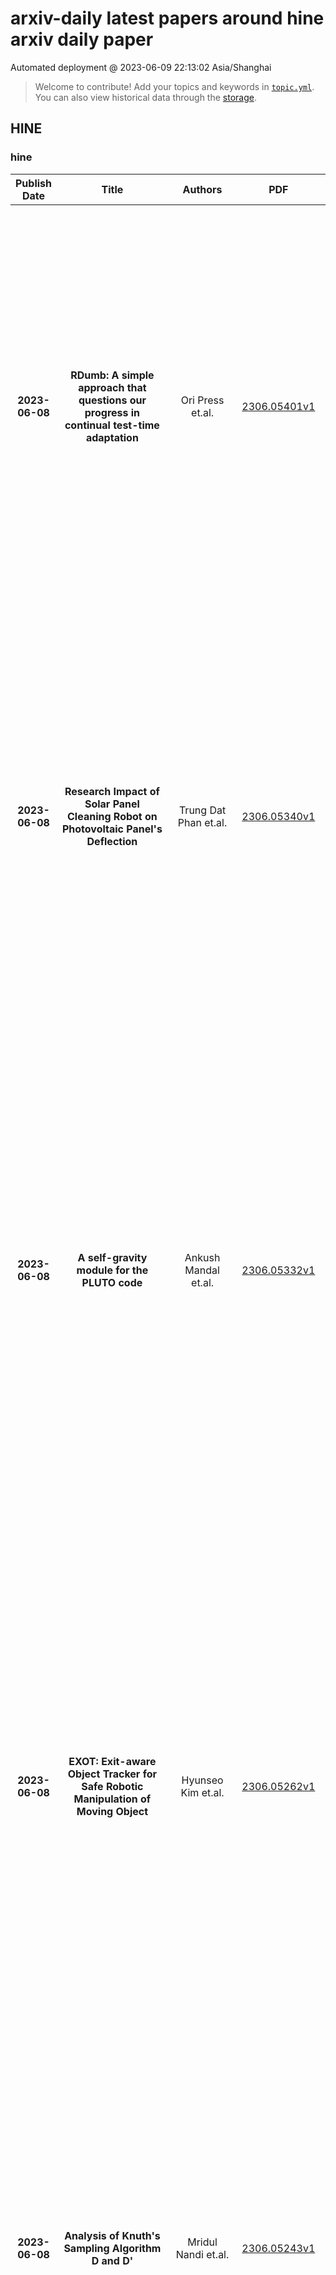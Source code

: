 # arxiv-daily latest papers around hine arxiv daily paper
Automated deployment @ 2023-06-09 22:13:02 Asia/Shanghai
> Welcome to contribute! Add your topics and keywords in [`topic.yml`]({repo_url}/blob/main/database/topic.yml).
> You can also view historical data through the [storage]({repo_url}/blob/main/database/storage).

## HINE

### hine
|Publish Date|Title|Authors|PDF|Code|Abstract|
| :---: | :---: | :---: | :---: | :---: | :---: |
|**2023-06-08**|**RDumb: A simple approach that questions our progress in continual test-time adaptation**|Ori Press et.al.|[2306.05401v1](http://arxiv.org/abs/2306.05401v1)|[link](https://github.com/oripress/ccc)|Test-Time Adaptation (TTA) allows to update pretrained models to changing data distributions at deployment time. While early work tested these algorithms for individual fixed distribution shifts, recent work proposed and applied methods for continual adaptation over long timescales. To examine the reported progress in the field, we propose the Continuously Changing Corruptions (CCC) benchmark to measure asymptotic performance of TTA techniques. We find that eventually all but one state-of-the-art methods collapse and perform worse than a non-adapting model, including models specifically proposed to be robust to performance collapse. In addition, we introduce a simple baseline, "RDumb", that periodically resets the model to its pretrained state. RDumb performs better or on par with the previously proposed state-of-the-art in all considered benchmarks. Our results show that previous TTA approaches are neither effective at regularizing adaptation to avoid collapse nor able to outperform a simplistic resetting strategy.|
|**2023-06-08**|**Research Impact of Solar Panel Cleaning Robot on Photovoltaic Panel's Deflection**|Trung Dat Phan et.al.|[2306.05340v1](http://arxiv.org/abs/2306.05340v1)|null|In the last few decades, solar panel cleaning robots (SPCR) have been widely used for sanitizing photovoltaic (PV) panels as an effective solution for ensuring PV efficiency. However, the dynamic load generated by the SPCR during operation might have a negative impact on PV panels. To reduce these effects, this paper presents the utilization of ANSYS software to simulate multiple scenarios involving the impact of SPCR on PV panels. The simulation scenarios provided in the paper are derived from the typical movements of SPCR observed during practical operations. The simulation results show the deformation process of PV panels, and a second-order polynomial is established to describe the deformed amplitude along the centerline of PV panels. This second-order polynomial contributes to the design process of a damper system for SPCR aiming to reduce the influence of SPCR on PV panels. Moreover, the experiments are conducted to examine the correlation between the results of the simulation and the experiment.|
|**2023-06-08**|**A self-gravity module for the PLUTO code**|Ankush Mandal et.al.|[2306.05332v1](http://arxiv.org/abs/2306.05332v1)|null|We present a novel implementation of an iterative solver for the solution of the Poisson equation in the PLUTO code for astrophysical fluid dynamics. Our solver relies on a relaxation method in which convergence is sought as the steady-state solution of a parabolic equation, whose time-discretization is governed by the \textit{Runge-Kutta-Legendre} (RKL) method. Our findings indicate that the RKL-based Poisson solver, which is both fully parallel and rapidly convergent, has the potential to serve as a practical alternative to conventional iterative solvers such as the \textit{Gauss-Seidel} (GS) and \textit{successive over-relaxation} (SOR) methods. Additionally, it can mitigate some of the drawbacks of these traditional techniques. We incorporate our algorithm into a multigrid solver to provide a simple and efficient gravity solver that can be used to obtain the gravitational potentials in self-gravitational hydrodynamics. We test our implementation against a broad range of standard self-gravitating astrophysical problems designed to examine different aspects of the code. We demonstrate that the results match excellently with the analytical predictions (when available), and the findings of similar previous studies.|
|**2023-06-08**|**EXOT: Exit-aware Object Tracker for Safe Robotic Manipulation of Moving Object**|Hyunseo Kim et.al.|[2306.05262v1](http://arxiv.org/abs/2306.05262v1)|null|Current robotic hand manipulation narrowly operates with objects in predictable positions in limited environments. Thus, when the location of the target object deviates severely from the expected location, a robot sometimes responds in an unexpected way, especially when it operates with a human. For safe robot operation, we propose the EXit-aware Object Tracker (EXOT) on a robot hand camera that recognizes an object's absence during manipulation. The robot decides whether to proceed by examining the tracker's bounding box output containing the target object. We adopt an out-of-distribution classifier for more accurate object recognition since trackers can mistrack a background as a target object. To the best of our knowledge, our method is the first approach of applying an out-of-distribution classification technique to a tracker output. We evaluate our method on the first-person video benchmark dataset, TREK-150, and on the custom dataset, RMOT-223, that we collect from the UR5e robot. Then we test our tracker on the UR5e robot in real-time with a conveyor-belt sushi task, to examine the tracker's ability to track target dishes and to determine the exit status. Our tracker shows 38% higher exit-aware performance than a baseline method. The dataset and the code will be released at https://github.com/hskAlena/EXOT.|
|**2023-06-08**|**Analysis of Knuth's Sampling Algorithm D and D'**|Mridul Nandi et.al.|[2306.05243v1](http://arxiv.org/abs/2306.05243v1)|null|In this research paper, we address the Distinct Elements estimation problem in the context of streaming algorithms. The problem involves estimating the number of distinct elements in a given data stream $\mathcal{A} = (a_1, a_2,\ldots, a_m)$, where $a_i \in \{1, 2, \ldots, n\}$. Over the past four decades, the Distinct Elements problem has received considerable attention, theoretically and empirically, leading to the development of space-optimal algorithms. A recent sampling-based algorithm proposed by Chakraborty et al.[11] has garnered significant interest and has even attracted the attention of renowned computer scientist Donald E. Knuth, who wrote an article on the same topic [6] and called the algorithm CVM. In this paper, we thoroughly examine the algorithms (referred to as CVM1, CVM2 in [6] and DonD, DonD' in [6]. We first unify all these algorithms and call them cutoff-based algorithms. Then we provide an approximation and biasedness analysis of these algorithms.|
|**2023-06-08**|**Design of Sturm global attractors 2: Time-reversible Chafee-Infante lattices of 3-nose meanders**|Bernold Fiedler et.al.|[2306.05232v1](http://arxiv.org/abs/2306.05232v1)|null|This sequel continues our exploration arxiv:2302.12531 of a deceptively ``simple'' class of global attractors, called Sturm due to nodal properties. They arise for the semilinear scalar parabolic PDE   \begin{equation}\label{eq:*}   u_t = u_{xx} + f(x,u,u_x) \tag{$*$}   \end{equation} on the unit interval $0 < x<1$, under Neumann boundary conditions. This models the interplay of reaction, advection, and diffusion.   Our classification is based on the Sturm meanders, which arise from a shooting approach to the ODE boundary value problem of equilibrium solutions $u=v(x)$. Specifically, we address meanders with only three ``noses'', each of which is innermost to a nested family of upper or lower meander arcs. The Chafee-Infante paradigm of 1974, with cubic nonlinearity $f=f(u)$, features just two noses.   We present, and fully prove, a precise description of global PDE connection graphs, graded by Morse index, for such gradient-like Morse-Smale systems \eqref{eq:*}. The directed edges denote PDE heteroclinic orbits $v_1 \leadsto v_2$ between equilibrium vertices $v_1, v_2$ of adjacent Morse index. The connection graphs can be described as a lattice-like structure of Chafee-Infante subgraphs. However, this simple description requires us to adjoin a single ``equilibrium'' vertex, formally, at Morse level -1. Surprisingly, for parabolic PDEs based on irreversible diffusion, the connection graphs then also exhibit global time reversibility.|
|**2023-06-08**|**Prospects for charged Higgs bosons in natural SUSY models at the high-luminosity LHC**|Howard Baer et.al.|[2306.05207v1](http://arxiv.org/abs/2306.05207v1)|null|We continue our examination of prospects for discovery of heavy Higgs bosons of natural SUSY (natSUSY) models at the high luminosity LHC (HL-LHC), this time focussing on charged Higgs bosons. In natSUSY, higgsinos are expected at the few hundred GeV scale whilst electroweak gauginos inhabit the TeV scale and the heavy Higgs bosons, H, A and H^\pm could range up tens of TeV without jeopardizing naturalness. For TeV-scale heavy SUSY Higgs bosons H, A and H^\pm, as currently required by LHC searches, SUSY decays into gaugino plus higgsino can dominate H^\pm decays provided these decays are kinematically accessible. The visible decay products of higgsinos are soft making them largely invisible, whilst the gauginos decay to W, Z or h plus missing transverse energy (MET). Charged Higgs bosons are dominantly produced at LHC14 via the parton subprocess, gb-> H^\pm t. In this paper, we examine the viability of observing signtures from H^\pm -> \tau\nu, H^\pm -> tb and H^\pm -> W, Z, h + MET events produced in association with a top quark at the HL-LHC over large Standard Model (SM) backgrounds from (mainly) t\bar{t}, t\bar{t}V and t\bar{t}h production (where V=W, Z). We find that the greatest reach is found via the SM H^\pm(-> \tau\nu) +t channel with a subdominant contribution from the H^\pm(-> tb) +t channel. Unlike for neutral Higgs searches, the SUSY decay modes appear to be unimportant for H^\pm searches at the HL-LHC. We delineate regions of the m_A vs. \tan\beta plane, mostly around m_A \sim 1-2 TeV, where signals from charged Higgs bosons would serve to confirm signals of a heavy, neutral Higgs boson at the 5\sigma level or, alternatively, to exclude heavy Higgs bosons at the 95% confidence level at the high luminosity LHC.|
|**2023-06-08**|**M3Exam: A Multilingual, Multimodal, Multilevel Benchmark for Examining Large Language Models**|Wenxuan Zhang et.al.|[2306.05179v1](http://arxiv.org/abs/2306.05179v1)|null|Despite the existence of various benchmarks for evaluating natural language processing models, we argue that human exams are a more suitable means of evaluating general intelligence for large language models (LLMs), as they inherently demand a much wider range of abilities such as language understanding, domain knowledge, and problem-solving skills. To this end, we introduce M3Exam, a novel benchmark sourced from real and official human exam questions for evaluating LLMs in a multilingual, multimodal, and multilevel context. M3Exam exhibits three unique characteristics: (1) multilingualism, encompassing questions from multiple countries that require strong multilingual proficiency and cultural knowledge; (2) multimodality, accounting for the multimodal nature of many exam questions to test the model's multimodal understanding capability; and (3) multilevel structure, featuring exams from three critical educational periods to comprehensively assess a model's proficiency at different levels. In total, M3Exam contains 12,317 questions in 9 diverse languages with three educational levels, where about 23\% of the questions require processing images for successful solving. We assess the performance of top-performing LLMs on M3Exam and find that current models, including GPT-4, still struggle with multilingual text, particularly in low-resource and non-Latin script languages. Multimodal LLMs also perform poorly with complex multimodal questions. We believe that M3Exam can be a valuable resource for comprehensively evaluating LLMs by examining their multilingual and multimodal abilities and tracking their development. Data and evaluation code is available at \url{https://github.com/DAMO-NLP-SG/M3Exam}.|
|**2023-06-08**|**Characterization of Multi-Channel Denial-of-Service and Full-Scale Denial-of-Service**|Anindya Basu et.al.|[2306.05161v1](http://arxiv.org/abs/2306.05161v1)|null|Over the past decades, interest in enhancing the safety of cyber-physical systems (CPSs) has risen. The systems and control research society has recognised that the embedded closed-loop in integrated systems may be damaged if attackers can execute a successful malicious attack. This article examines the resilient control problem for CPSs with numerous transmission channels under Denial-of-Service (DoS). First, a partial observer technique is developed in response to the Multi-Channel DoS (MCDoS) condition. The changing frequency of MCDoS is characterized while maintaining the Global Asymptotic Stability (GAS) of the closed loop system. The partial observer is modified then to reduce the effect of the changing frequency of MCDoS in the system. Then a resilient event-based feedback control scheme is developed to address the Full-Scale DoS (FSDoS). We depict the changing frequency of MCDoS and the frequency and duration of FSDoS, allowing the feedback system's Global Asymptotic Stability (GAS) to be maintained. We regard event-based controllers for which a minimal inter-sample time is precisely formulated in response to the existence of digital channels.|
|**2023-06-08**|**Electronic correlations and superconducting instability in La$_3$Ni$_2$O$_7$ under high pressure**|Frank Lechermann et.al.|[2306.05121v1](http://arxiv.org/abs/2306.05121v1)|null|Motivated by the report of superconductivity in bilayer La$_3$Ni$_2$O$_7$ at high pressure, we examine the interacting electrons in this system. First-principles many-body theory is utilized to study the normal-state electronic properties. Below 100\,K, a multi-orbital non-Fermi liquid state resulting from loss of Ni-ligand coherence within a flat-band dominated low-energy landscape is uncovered. The incoherent low-temperature Fermi surface displays strong mixing between Ni-$d_{z^2}$ and Ni-$d_{x^2-y^2}$ orbital character. In a model-Hamiltonian picture, spin fluctuations originating mostly from the Ni-$d_{z^2}$ orbital give rise to strong tendencies towards a superconducting instability with $d_{x^2-y^2}$ order parameter. The dramatic enhancement of $T_{\rm c}$ in pressurized La$_3$Ni$_2$O$_7$ is due to stronger Ni-$d_{z^2}$ correlations compared to those in the infinite-layer nickelates.|
|**2023-06-08**|**Stabilization of approximate GHZ state with quasi-local couplings**|Vincent Martin et.al.|[2306.05070v1](http://arxiv.org/abs/2306.05070v1)|null|We propose a reservoir design, composed of fixed dissipation operators acting each on few local subsystems, to stabilize an approximate GHZ state on n qubits. The main idea is to work out how a previously proposed sequence of two stabilization steps can be applied instead in appropriate (probabilistic) superposition. We examine alternatives to synchronize the superposition using local couplings only, thanks to a chain of "clock" ancillas or to additional levels on the data subsystems. The practical value of these alternatives depends on experimental constraints. They all feature a design tradeoff between approximate stabilization fidelity and protection against perturbations. These proposals illustrate how simple autonomous automata can be implemented in quantum reservoir engineering to replace sequential state preparation procedures. Encoding automaton actions via additional data levels only, appears particularly efficient in this context. Our analysis method, reducing the Lindblad master equation to a Markov chain on virtual output signals, may be of independent interest.|
|**2023-06-08**|**Leveraging Language Identification to Enhance Code-Mixed Text Classification**|Gauri Takawane et.al.|[2306.04964v1](http://arxiv.org/abs/2306.04964v1)|null|The usage of more than one language in the same text is referred to as Code Mixed. It is evident that there is a growing degree of adaption of the use of code-mixed data, especially English with a regional language, on social media platforms. Existing deep-learning models do not take advantage of the implicit language information in the code-mixed text. Our study aims to improve BERT-based models performance on low-resource Code-Mixed Hindi-English Datasets by experimenting with language augmentation approaches. We propose a pipeline to improve code-mixed systems that comprise data preprocessing, word-level language identification, language augmentation, and model training on downstream tasks like sentiment analysis. For language augmentation in BERT models, we explore word-level interleaving and post-sentence placement of language information. We have examined the performance of vanilla BERT-based models and their code-mixed HingBERT counterparts on respective benchmark datasets, comparing their results with and without using word-level language information. The models were evaluated using metrics such as accuracy, precision, recall, and F1 score. Our findings show that the proposed language augmentation approaches work well across different BERT models. We demonstrate the importance of augmenting code-mixed text with language information on five different code-mixed Hindi-English downstream datasets based on sentiment analysis, hate speech detection, and emotion detection.|
|**2023-06-08**|**Towards a Success Model for Automated Programming Assessment Systems Used as a Formative Assessment Tool**|Clemens Sauerwein et.al.|[2306.04958v1](http://arxiv.org/abs/2306.04958v1)|null|The assessment of source code in university education is a central and important task for lecturers of programming courses. In doing so, educators are confronted with growing numbers of students having increasingly diverse prerequisites, a shortage of tutors, and highly dynamic learning objectives. To support lecturers in meeting these challenges, the use of automated programming assessment systems (APASs), facilitating formative assessments by providing timely, objective feedback, is a promising solution. Measuring the effectiveness and success of these platforms is crucial to understanding how such platforms should be designed, implemented, and used. However, research and practice lack a common understanding of aspects influencing the success of APASs. To address these issues, we have devised a success model for APASs based on established models from information systems as well as blended learning research and conducted an online survey with 414 students using the same APAS. In addition, we examined the role of mediators intervening between technology-, system- or self-related factors, respectively, and the users' satisfaction with APASs. Ultimately, our research has yielded a model of success comprising seven constructs influencing user satisfaction with an APAS.|
|**2023-06-08**|**Robust Learning with Progressive Data Expansion Against Spurious Correlation**|Yihe Deng et.al.|[2306.04949v1](http://arxiv.org/abs/2306.04949v1)|null|While deep learning models have shown remarkable performance in various tasks, they are susceptible to learning non-generalizable spurious features rather than the core features that are genuinely correlated to the true label. In this paper, beyond existing analyses of linear models, we theoretically examine the learning process of a two-layer nonlinear convolutional neural network in the presence of spurious features. Our analysis suggests that imbalanced data groups and easily learnable spurious features can lead to the dominance of spurious features during the learning process. In light of this, we propose a new training algorithm called PDE that efficiently enhances the model's robustness for a better worst-group performance. PDE begins with a group-balanced subset of training data and progressively expands it to facilitate the learning of the core features. Experiments on synthetic and real-world benchmark datasets confirm the superior performance of our method on models such as ResNets and Transformers. On average, our method achieves a 2.8% improvement in worst-group accuracy compared with the state-of-the-art method, while enjoying up to 10x faster training efficiency.|
|**2023-06-08**|**Generalization Performance of Transfer Learning: Overparameterized and Underparameterized Regimes**|Peizhong Ju et.al.|[2306.04901v1](http://arxiv.org/abs/2306.04901v1)|null|Transfer learning is a useful technique for achieving improved performance and reducing training costs by leveraging the knowledge gained from source tasks and applying it to target tasks. Assessing the effectiveness of transfer learning relies on understanding the similarity between the ground truth of the source and target tasks. In real-world applications, tasks often exhibit partial similarity, where certain aspects are similar while others are different or irrelevant. To investigate the impact of partial similarity on transfer learning performance, we focus on a linear regression model with two distinct sets of features: a common part shared across tasks and a task-specific part. Our study explores various types of transfer learning, encompassing two options for parameter transfer. By establishing a theoretical characterization on the error of the learned model, we compare these transfer learning options, particularly examining how generalization performance changes with the number of features/parameters in both underparameterized and overparameterized regimes. Furthermore, we provide practical guidelines for determining the number of features in the common and task-specific parts for improved generalization performance. For example, when the total number of features in the source task's learning model is fixed, we show that it is more advantageous to allocate a greater number of redundant features to the task-specific part rather than the common part. Moreover, in specific scenarios, particularly those characterized by high noise levels and small true parameters, sacrificing certain true features in the common part in favor of employing more redundant features in the task-specific part can yield notable benefits.|
|**2023-06-08**|**Dear Magellanic Clouds, welcome back!**|Eugene Vasiliev et.al.|[2306.04837v1](http://arxiv.org/abs/2306.04837v1)|null|We propose a scenario in which the Large Magellanic Cloud (LMC) is on its second passage around the Milky Way. Using a series of tailored N-body simulations, we demonstrate that such orbits are consistent with current observational constraints on the mass distribution and relative velocity of both galaxies. The previous pericentre passage of the LMC could have occurred 5-10 Gyr ago at a distance >~100 kpc, large enough to retain its current population of satellites. The perturbations of the Milky Way halo induced by the LMC look nearly identical to the first-passage scenario, however, the distribution of LMC debris is considerably broader in the second-passage model. We examine the likelihood of current and past association with the Magellanic system for dwarf galaxies in the Local Group, and find that in addition to 10-11 current LMC satellites, it could have brought a further 4-6 galaxies that have been lost after the first pericentre passage. In particular, four of the classical dwarfs - Carina, Draco, Fornax and Ursa Minor - each have a ~50% probability of once belonging to the Magellanic system, thus providing a possible explanation for the ``plane of satellites'' conundrum.|
|**2023-06-07**|**Perspectives in closed-loop supply chains network design considering risk and uncertainty factors**|Yang Hu et.al.|[2306.04819v1](http://arxiv.org/abs/2306.04819v1)|null|Risk and uncertainty in each stage of CLSC have greatly increased the complexity and reduced process efficiency of the closed-loop networks, impeding the sustainable and resilient development of industries and the circular economy. Recently, increasing interest in academia have been raised on the risk and uncertainty analysis of closed-loop supply chain, yet there is no comprehensive review paper focusing on closed-loop network design considering risk and uncertainty. This paper examines previous research on the domain of closed-loop network design under risk and uncertainties to provide constructive prospects for future study. We selected 106 papers published in the Scopus database from the year 2004 to 2022. We analyse the source of risk and uncertainties of the CLSC network and identified appropriate methods for handling uncertainties in addition to algorithms for solving uncertain CLSCND problems. We also illustrate the evolution of objectives for designing a closed-loop supply chain that is expos to risk or uncertainty, and investigate the application of uncertain network design models in practical industry sectors. Finally, we draw proper research gaps for each category and clarify some novel insights for future study. By considering the impacts of risk or uncertainties of different sources on closed-loop supply chain network design, we can approach the economical, sustainable, social, and resilient objectives effectively and efficiently.|
|**2023-06-07**|**Compressibility and speeds of sound across the superfluid to supersolid phase transition of an elongated dipolar gas**|P. B. Blakie et.al.|[2306.04794v1](http://arxiv.org/abs/2306.04794v1)|null|We investigate the excitation spectrum and compressibility of a dipolar Bose-Einstein condensate in an infinite tube potential in the parameter regime where the transition between superfluid and supersolid phases occurs. Our study focuses on the density range in which crystalline order develops continuously across the transition. Above the transition the superfluid shows a single gapless excitation band, phononic at small momenta and with a roton at a finite momentum. Below the transition, two gapless excitations branches (three at the transition point) emerge in the supersolid. We examine the two gapless excitation bands and their associated speeds of sound in the supersolid phase. Our results show that the speeds of sound and the compressibility are discontinuous at the transition, indicating a second-order phase transition. These results provide valuable insights into the identification of supersolid phenomena in dipolar quantum gases and the relationship to supersolidity in spin-orbit coupled gases.|
|**2023-06-07**|**The Temperature, Electron, and Pressure Characteristics of Switchbacks: Parker Solar Probe Observations**|Jia Huang et.al.|[2306.04773v1](http://arxiv.org/abs/2306.04773v1)|null|Parker Solar Probe (PSP) observes unexpectedly prevalent switchbacks, which are rapid magnetic field reversals that last from seconds to hours, in the inner heliosphere, posing new challenges to understanding their nature, origin, and evolution. In this work, we investigate the thermal states, electron pitch angle distributions, and pressure signatures of both inside and outside switchbacks, separating a switchback into spike, transition region (TR), and quiet period (QP). Based on our analysis, we find that the proton temperature anisotropies in TRs seem to show an intermediate state between spike and QP plasmas. The proton temperatures are more enhanced in spike than in TR and QP, but the alpha temperatures and alpha-to-proton temperature ratios show the opposite trends, implying that the preferential heating mechanisms of protons and alphas are competing in different regions of switchbacks. Moreover, our results suggest that the electron integrated intensities are almost the same across the switchbacks but the electron pitch angle distributions are more isotropic inside than outside switchbacks, implying switchbacks are intact structures but strong scattering of electrons happens inside switchbacks. In addition, the examination of pressures reveals that the total pressures are comparable through a switchback, confirming switchbacks are pressure-balanced structures. These characteristics could further our understanding of ion heating, electron scattering, and the structure of switchbacks.|
|**2023-06-07**|**Automatic retrieval of corresponding US views in longitudinal examinations**|Hamideh Kerdegari et.al.|[2306.04739v1](http://arxiv.org/abs/2306.04739v1)|null|Skeletal muscle atrophy is a common occurrence in critically ill patients in the intensive care unit (ICU) who spend long periods in bed. Muscle mass must be recovered through physiotherapy before patient discharge and ultrasound imaging is frequently used to assess the recovery process by measuring the muscle size over time. However, these manual measurements are subject to large variability, particularly since the scans are typically acquired on different days and potentially by different operators. In this paper, we propose a self-supervised contrastive learning approach to automatically retrieve similar ultrasound muscle views at different scan times. Three different models were compared using data from 67 patients acquired in the ICU. Results indicate that our contrastive model outperformed a supervised baseline model in the task of view retrieval with an AUC of 73.52% and when combined with an automatic segmentation model achieved 5.7%+/-0.24% error in cross-sectional area. Furthermore, a user study survey confirmed the efficacy of our model for muscle view retrieval.|
|**2023-06-07**|**Effects of Pressure on the Electronic and Magnetic Properties of Bulk NiI$_{2}$**|Jesse Kapeghian et.al.|[2306.04729v1](http://arxiv.org/abs/2306.04729v1)|null|Transition metal dihalides have recently garnered interest in the context of two-dimensional van der Waals magnets as their underlying geometrically frustrated triangular lattice leads to interesting competing exchange interactions. In particular, NiI$_{2}$ is a magnetic semiconductor that has been long known for its exotic helimagnetism in the bulk. Recent experiments have shown that the helimagnetic state survives down to the monolayer limit with a layer-dependent magnetic transition temperature that suggests a relevant role of the interlayer coupling. Here, we explore the effects of hydrostatic pressure as a means to enhance this interlayer exchange and ultimately tune the electronic and magnetic response of NiI$_{2}$. We study first the evolution of the structural parameters as a function of external pressure using first-principles calculations combined with x-ray diffraction measurements. We then examine the evolution of the electronic structure and magnetic exchange interactions via first-principles calculations and Monte Carlo simulations. We find that the leading interlayer coupling is an antiferromagnetic second-nearest neighbor interaction that increases monotonically with pressure. The ratio between isotropic third- and first-nearest neighbor intralayer exchanges, which controls the magnetic frustration and determines the magnetic propagation vector $\mathbf{q}$ of the helimagnetic ground state, is also enhanced by pressure. As a consequence, our Monte Carlo simulations show a monotonic increase in the magnetic transition temperature, indicating that pressure is an effective means to tune the magnetic response of NiI$_{2}$.|
|**2023-06-07**|**A New Family of Regression Models for $[0,1]$ Outcome Data: Expanding the Palette**|Eugene D. Hahn et.al.|[2306.04708v1](http://arxiv.org/abs/2306.04708v1)|null|Beta regression is a popular methodology when the outcome variable $y$ is on the open interval $(0,1)$. When $y$ is in the closed interval $[0,1]$, it is commonly accepted that beta regression is inapplicable. Instead, common solutions are to use augmented beta regression or censoring models or else to subjectively rescale the endpoints to allow beta regression. We provide an attractive new approach with a family of models that treats the entirety of $y\in[0,1]$ in a single model without rescaling or the need for the complications of augmentation or censoring. This family provides the interpretational convenience of a single straightforward model for the expectation of $y \in [0,1]$ over its entirety. We establish the conditions for the existence of a unique MLE and then examine this new family of models from both maximum-likelihood and Bayesian perspectives. We successfully apply the models to employment data in which augmented beta regression was difficult due to data separation. We also apply the models to healthcare panel data that were originally examined by way of rescaling.|
|**2023-06-07**|**Shadow and deflection angle of asymptotic, magnetically-charged, non-singular black hole**|Yashmitha Kumaran et.al.|[2306.04705v1](http://arxiv.org/abs/2306.04705v1)|null|In this paper, we present a detailed analysis of an asymptotic, magnetically-charged, non-singular (AMCNS) black hole. By utilizing the Gauss-bonnet theorem, we aim to unravel the intricate astrophysics associated with this unique black hole. The study explored various aspects including the black hole's gravitational field, intrinsic properties, light bending, the shadow and greybody bounding of the black hole. Through rigorous calculations and simulations, we derive the weak deflection angle of the optical metric of AMCNS black hole. Additionally, we investigate the impact of the dark matter medium on the deflection angle, examined the distinctive features of the black hole's shadow, and bound its greybody factors. Our findings not only deepen our understanding of gravitational lensing but also pave the way for future improvements in black hole theories by minimizing restrictive assumptions and incorporating a more realistic representation of these cosmic phenomena.|
|**2023-06-07**|**Tree-Regularized Bayesian Latent Class Analysis for Improving Weakly Separated Dietary Pattern Subtyping in Small-Sized Subpopulations**|Mengbing Li et.al.|[2306.04700v1](http://arxiv.org/abs/2306.04700v1)|null|Dietary patterns synthesize multiple related diet components, which can be used by nutrition researchers to examine diet-disease relationships. Latent class models (LCMs) have been used to derive dietary patterns from dietary intake assessment, where each class profile represents the probabilities of exposure to a set of diet components. However, LCM-derived dietary patterns can exhibit strong similarities, or weak separation, resulting in numerical and inferential instabilities that challenge scientific interpretation. This issue is exacerbated in small-sized subpopulations. To address these issues, we provide a simple solution that empowers LCMs to improve dietary pattern estimation. We develop a tree-regularized Bayesian LCM that shares statistical strength between dietary patterns to make better estimates using limited data. This is achieved via a Dirichlet diffusion tree process that specifies a prior distribution for the unknown tree over classes. Dietary patterns that share proximity to one another in the tree are shrunk towards ancestral dietary patterns a priori, with the degree of shrinkage varying across pre-specified food groups. Using dietary intake data from the Hispanic Community Health Study/Study of Latinos, we apply the proposed approach to a sample of 496 US adults of South American ethnic background to identify and compare dietary patterns.|
|**2023-06-07**|**Causality Bounds in Quadratic Inflation from Purely Virtual Particles**|Alessandro Dondarini et.al.|[2306.04687v1](http://arxiv.org/abs/2306.04687v1)|null|The "$\phi^2$" slow roll inflation combined with General Relativity is largely excluded by Planck data. In this paper, we consider the same potential combined with the $R+C^2$ gravity of purely virtual particles (or fakeons), where the would-be ghost introduced by the Weyl tensor term, $C^2$, is quantized with the fakeon prescription. We compute the tensor power spectrum in the full theory by means of the Cosmic Renormalization Group formalism and critically examine its physical meaning. In particular, we show that it is not possible to retrieve the power spectrum of the fakeon free-theory by considering the decoupling limit of the purely virtual particles. We provide a physical explanation in terms of the causal structure of the theory to infer that a model of quadratic inflation from purely virtual particles is also discarded from a phenomenological point of view.|
|**2023-06-07**|**Revisiting Out-of-distribution Robustness in NLP: Benchmark, Analysis, and LLMs Evaluations**|Lifan Yuan et.al.|[2306.04618v1](http://arxiv.org/abs/2306.04618v1)|null|This paper reexamines the research on out-of-distribution (OOD) robustness in the field of NLP. We find that the distribution shift settings in previous studies commonly lack adequate challenges, hindering the accurate evaluation of OOD robustness. To address these issues, we propose a benchmark construction protocol that ensures clear differentiation and challenging distribution shifts. Then we introduce BOSS, a Benchmark suite for Out-of-distribution robustneSS evaluation covering 5 tasks and 20 datasets. Based on BOSS, we conduct a series of experiments on pre-trained language models for analysis and evaluation of OOD robustness. First, for vanilla fine-tuning, we examine the relationship between in-distribution (ID) and OOD performance. We identify three typical types that unveil the inner learning mechanism, which could potentially facilitate the forecasting of OOD robustness, correlating with the advancements on ID datasets. Then, we evaluate 5 classic methods on BOSS and find that, despite exhibiting some effectiveness in specific cases, they do not offer significant improvement compared to vanilla fine-tuning. Further, we evaluate 5 LLMs with various adaptation paradigms and find that when sufficient ID data is available, fine-tuning domain-specific models outperform LLMs on ID examples significantly. However, in the case of OOD instances, prioritizing LLMs with in-context learning yields better results. We identify that both fine-tuned small models and LLMs face challenges in effectively addressing downstream tasks. The code is public at \url{https://github.com/lifan-yuan/OOD_NLP}.|
|**2023-06-07**|**Proximity-Informed Calibration for Deep Neural Networks**|Miao Xiong et.al.|[2306.04590v1](http://arxiv.org/abs/2306.04590v1)|[link](https://github.com/miaoxiong2320/proximitybias-calibration)|Confidence calibration is central to providing accurate and interpretable uncertainty estimates, especially under safety-critical scenarios. However, we find that existing calibration algorithms often overlook the issue of proximity bias, a phenomenon where models tend to be more overconfident in low proximity data (i.e., lying in the sparse region of the data distribution) compared to high proximity samples, and thus suffer from inconsistent miscalibration across different proximity samples. We examine the problem over pretrained ImageNet models and observe that: 1) Proximity bias exists across a wide variety of model architectures and sizes; 2) Transformer-based models are more susceptible to proximity bias than CNN-based models; 3) Proximity bias persists even after performing popular calibration algorithms like temperature scaling; 4) Models tend to overfit more heavily on low proximity samples than on high proximity samples. Motivated by the empirical findings, we propose ProCal, a plug-and-play algorithm with a theoretical guarantee to adjust sample confidence based on proximity. To further quantify the effectiveness of calibration algorithms in mitigating proximity bias, we introduce proximity-informed expected calibration error (PIECE) with theoretical analysis. We show that ProCal is effective in addressing proximity bias and improving calibration on balanced, long-tail, and distribution-shift settings under four metrics over various model architectures.|
|**2023-06-07**|**Evaluation of ChatGPT and Microsoft Bing AI Chat Performances on Physics Exams of Vietnamese National High School Graduation Examination**|Dao Xuan-Quy et.al.|[2306.04538v2](http://arxiv.org/abs/2306.04538v2)|null|The promise and difficulties of language model-based approaches for physics teaching were assessed in this study. This study evaluates how well ChatGPT and BingChat, two state-of-the-art (SOTA) large language models (LLMs), perform when answering high school physics questions on Vietnamese exams from 2019 to 2023. When we compared the results of the LLMs with the scores of Vietnamese students, we discovered that ChatGPT and BingChat both perform worse than Vietnamese students, proving that LLMs are not yet capable of fully replacing human intellect in the field of physics teaching. The outcomes also showed that neither LLM is capable of responding to questions at the high application levels. In terms of accuracy, BingChat typically surpassed ChatGPT, although ChatGPT showed more stability. Our research suggests that LLMs can help students and teachers during learning and teaching activities, particularly by offering immediate feedback and individualized learning experiences.|
|**2023-06-07**|**Can current NLI systems handle German word order? Investigating language model performance on a new German challenge set of minimal pairs**|Ines Reinig et.al.|[2306.04523v1](http://arxiv.org/abs/2306.04523v1)|[link](https://github.com/ireinig/wogli)|Compared to English, German word order is freer and therefore poses additional challenges for natural language inference (NLI). We create WOGLI (Word Order in German Language Inference), the first adversarial NLI dataset for German word order that has the following properties: (i) each premise has an entailed and a non-entailed hypothesis; (ii) premise and hypotheses differ only in word order and necessary morphological changes to mark case and number. In particular, each premise andits two hypotheses contain exactly the same lemmata. Our adversarial examples require the model to use morphological markers in order to recognise or reject entailment. We show that current German autoencoding models fine-tuned on translated NLI data can struggle on this challenge set, reflecting the fact that translated NLI datasets will not mirror all necessary language phenomena in the target language. We also examine performance after data augmentation as well as on related word order phenomena derived from WOGLI. Our datasets are publically available at https://github.com/ireinig/wogli.|
|**2023-06-07**|**RD-Suite: A Benchmark for Ranking Distillation**|Zhen Qin et.al.|[2306.04455v1](http://arxiv.org/abs/2306.04455v1)|null|The distillation of ranking models has become an important topic in both academia and industry. In recent years, several advanced methods have been proposed to tackle this problem, often leveraging ranking information from teacher rankers that is absent in traditional classification settings. To date, there is no well-established consensus on how to evaluate this class of models. Moreover, inconsistent benchmarking on a wide range of tasks and datasets make it difficult to assess or invigorate advances in this field. This paper first examines representative prior arts on ranking distillation, and raises three questions to be answered around methodology and reproducibility. To that end, we propose a systematic and unified benchmark, Ranking Distillation Suite (RD-Suite), which is a suite of tasks with 4 large real-world datasets, encompassing two major modalities (textual and numeric) and two applications (standard distillation and distillation transfer). RD-Suite consists of benchmark results that challenge some of the common wisdom in the field, and the release of datasets with teacher scores and evaluation scripts for future research. RD-Suite paves the way towards better understanding of ranking distillation, facilities more research in this direction, and presents new challenges.|

